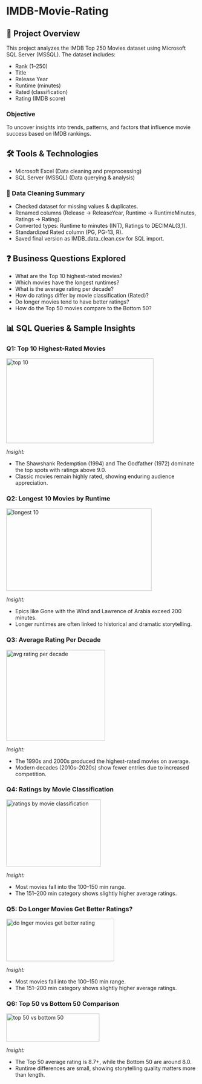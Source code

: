 # IMDB-Movie-Rating
## 📌 Project Overview

This project analyzes the IMDB Top 250 Movies dataset using Microsoft SQL Server (MSSQL).
The dataset includes:

- Rank (1–250)
- Title
- Release Year
- Runtime (minutes)
- Rated (classification)
- Rating (IMDB score)

### Objective
To uncover insights into trends, patterns, and factors that influence movie success based on IMDB rankings.

## 🛠 Tools & Technologies

- Microsoft Excel (Data cleaning and preprocessing)
- SQL Server (MSSQL) (Data querying & analysis)

### 🧹 Data Cleaning Summary

- Checked dataset for missing values & duplicates.
- Renamed columns (Release → ReleaseYear, Runtime → RuntimeMinutes, Ratings → Rating).
- Converted types: Runtime to minutes (INT), Ratings to DECIMAL(3,1).
- Standardized Rated column (PG, PG-13, R).
- Saved final version as IMDB_data_clean.csv for SQL import.

## ❓ Business Questions Explored

- What are the Top 10 highest-rated movies?
- Which movies have the longest runtimes?
- What is the average rating per decade?
- How do ratings differ by movie classification (Rated)?
- Do longer movies tend to have better ratings?
- How do the Top 50 movies compare to the Bottom 50?



## 📊 SQL Queries & Sample Insights
### Q1: Top 10 Highest-Rated Movies
 
<img width="389" height="224" alt="top 10" src="https://github.com/user-attachments/assets/8e059446-cb9f-45b8-828e-9ff021cdfd99" />

*Insight:*
- The Shawshank Redemption (1994) and The Godfather (1972) dominate the top spots with ratings above 9.0.
- Classic movies remain highly rated, showing enduring audience appreciation. 

### Q2: Longest 10 Movies by Runtime

<img width="384" height="218" alt="longest 10" src="https://github.com/user-attachments/assets/e2aa29fb-8cfd-4885-97aa-6807c1f638f2" />

*Insight:*
- Epics like Gone with the Wind and Lawrence of Arabia exceed 200 minutes.
- Longer runtimes are often linked to historical and dramatic storytelling.

### Q3: Average Rating Per Decade

<img width="261" height="240" alt="avg rating per decade" src="https://github.com/user-attachments/assets/2de0a352-e119-4f58-b36e-61e82e9a655f" />

*Insight:*
- The 1990s and 2000s produced the highest-rated movies on average.
- Modern decades (2010s–2020s) show fewer entries due to increased competition.

### Q4: Ratings by Movie Classification

<img width="250" height="177" alt="ratings by movie classification" src="https://github.com/user-attachments/assets/a58dcb24-4b8d-4862-888f-d12273c04c68" />

*Insight:*
- Most movies fall into the 100–150 min range.
- The 151–200 min category shows slightly higher average ratings.

### Q5: Do Longer Movies Get Better Ratings?

<img width="285" height="112" alt="do lnger movies get better  rating" src="https://github.com/user-attachments/assets/d51aa502-0abc-4013-9400-904031dfe459" />

*Insight:*
- Most movies fall into the 100–150 min range.
- The 151–200 min category shows slightly higher average ratings.

### Q6: Top 50 vs Bottom 50 Comparison

<img width="246" height="74" alt="top 50 vs bottom 50" src="https://github.com/user-attachments/assets/3345d923-0fc5-4456-a970-8e541c588663" />

*Insight:*
- The Top 50 average rating is 8.7+, while the Bottom 50 are around 8.0.
- Runtime differences are small, showing storytelling quality matters more than length.

